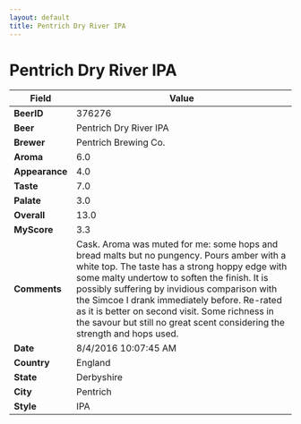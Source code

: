 ```yaml
---
layout: default
title: Pentrich Dry River IPA
---
```


# Pentrich Dry River IPA

| Field         | Value     |
|---------------|-----------|
| **BeerID** | 376276 |
| **Beer** | Pentrich Dry River IPA |
| **Brewer** | Pentrich Brewing Co. |
| **Aroma** | 6.0 |
| **Appearance** | 4.0 |
| **Taste** | 7.0 |
| **Palate** | 3.0 |
| **Overall** | 13.0 |
| **MyScore** | 3.3 |
| **Comments** | Cask. Aroma was muted for me: some hops and bread malts but no pungency. Pours amber with a white top. The taste has a strong hoppy edge with some malty undertow to soften the finish. It is possibly suffering by invidious comparison with the Simcoe I drank immediately before. Re-rated as it is better on second visit. Some richness in the savour but still no great scent considering the strength and hops used. |
| **Date** | 8/4/2016 10:07:45 AM |
| **Country** | England |
| **State** | Derbyshire |
| **City** | Pentrich |
| **Style** | IPA |
